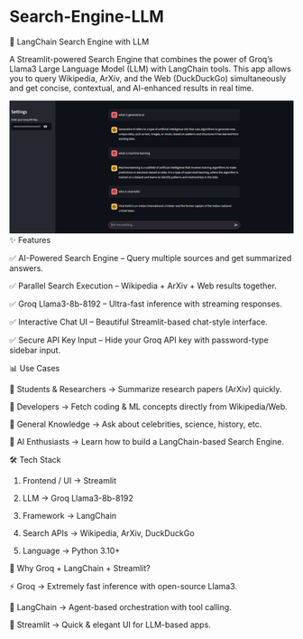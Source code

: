 # Search-Engine-LLM
🔎 LangChain Search Engine with LLM

A Streamlit-powered Search Engine that combines the power of Groq’s Llama3 Large Language Model (LLM) with LangChain tools.
This app allows you to query Wikipedia, ArXiv, and the Web (DuckDuckGo) simultaneously and get concise, contextual, and AI-enhanced results in real time.

<div align="center"> <img src="Screenshot%202025-08-20%20085718.png" alt="App Screenshot" width="750"/> </div>
✨ Features

✅ AI-Powered Search Engine – Query multiple sources and get summarized answers.

✅ Parallel Search Execution – Wikipedia + ArXiv + Web results together.

✅ Groq Llama3-8b-8192 – Ultra-fast inference with streaming responses.

✅ Interactive Chat UI – Beautiful Streamlit-based chat-style interface.

✅ Secure API Key Input – Hide your Groq API key with password-type sidebar input.

📊 Use Cases

🔹 Students & Researchers → Summarize research papers (ArXiv) quickly.

🔹 Developers → Fetch coding & ML concepts directly from Wikipedia/Web.

🔹 General Knowledge → Ask about celebrities, science, history, etc.

🔹 AI Enthusiasts → Learn how to build a LangChain-based Search Engine.

🛠️ Tech Stack

1. Frontend / UI → Streamlit

2. LLM → Groq Llama3-8b-8192

3. Framework → LangChain

4. Search APIs → Wikipedia, ArXiv, DuckDuckGo

5. Language → Python 3.10+

🎯 Why Groq + LangChain + Streamlit?

⚡ Groq → Extremely fast inference with open-source Llama3.

🧠 LangChain → Agent-based orchestration with tool calling.

🎨 Streamlit → Quick & elegant UI for LLM-based apps.
